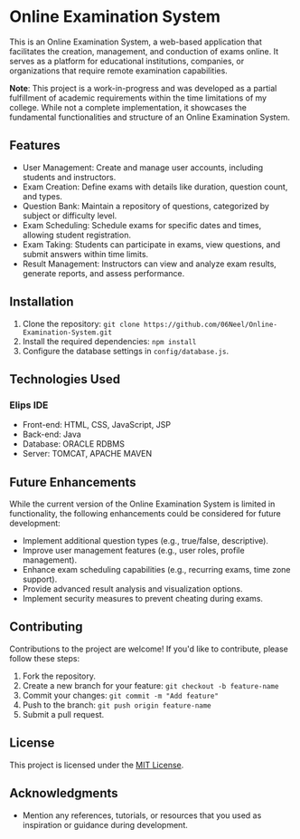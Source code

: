 # Online Examination System

This is an Online Examination System, a web-based application that facilitates the creation, management, and conduction of exams online. It serves as a platform for educational institutions, companies, or organizations that require remote examination capabilities.

**Note**: This project is a work-in-progress and was developed as a partial fulfillment of academic requirements within the time limitations of my college. While not a complete implementation, it showcases the fundamental functionalities and structure of an Online Examination System.

## Features

- User Management: Create and manage user accounts, including students and instructors.
- Exam Creation: Define exams with details like duration, question count, and types.
- Question Bank: Maintain a repository of questions, categorized by subject or difficulty level.
- Exam Scheduling: Schedule exams for specific dates and times, allowing student registration.
- Exam Taking: Students can participate in exams, view questions, and submit answers within time limits.
- Result Management: Instructors can view and analyze exam results, generate reports, and assess performance.

## Installation

1. Clone the repository: `git clone https://github.com/06Neel/Online-Examination-System.git`
2. Install the required dependencies: `npm install`
3. Configure the database settings in `config/database.js`.

## Technologies Used
### Elips IDE
- Front-end: HTML, CSS, JavaScript, JSP
- Back-end: Java
- Database: ORACLE RDBMS
- Server: TOMCAT, APACHE MAVEN

## Future Enhancements

While the current version of the Online Examination System is limited in functionality, the following enhancements could be considered for future development:

- Implement additional question types (e.g., true/false, descriptive).
- Improve user management features (e.g., user roles, profile management).
- Enhance exam scheduling capabilities (e.g., recurring exams, time zone support).
- Provide advanced result analysis and visualization options.
- Implement security measures to prevent cheating during exams.

## Contributing

Contributions to the project are welcome! If you'd like to contribute, please follow these steps:
1. Fork the repository.
2. Create a new branch for your feature: `git checkout -b feature-name`
3. Commit your changes: `git commit -m "Add feature"`
4. Push to the branch: `git push origin feature-name`
5. Submit a pull request.

## License

This project is licensed under the [MIT License](LICENSE).

## Acknowledgments

- Mention any references, tutorials, or resources that you used as inspiration or guidance during development.
